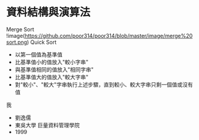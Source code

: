 # 資料結構與演算法
Merge Sort
!image(https://github.com/poor314/poor314/blob/master/image/merge%20sort.png)
Quick Sort
- 以第一個值為基準值
- 比基準值小的值放入"較小字串"
- 與基準值相同的值放入"相同字串"
- 比基準值大的值放入"較大字串"
- 對"較小"、"較大"字串執行上述步驟，直到較小、較大字串只剩一個值或沒有值

我
- 劉逸儒
- 東吳大學 巨量資料管理學院
- 1999
